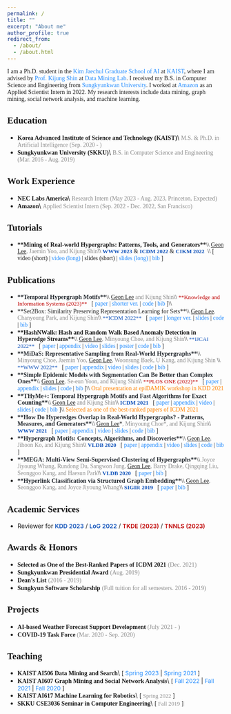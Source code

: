 ```yaml
---
permalink: /
title: ""
excerpt: "About me"
author_profile: true
redirect_from:
  - /about/
  - /about.html
---
```


<link rel="stylesheet" href="https://fonts.googleapis.com/css?family=PT+Sans">
<link rel="stylesheet" href="https://fonts.googleapis.com/css?family=Open+Sans">
<link rel="stylesheet" href="https://fonts.googleapis.com/css?family=Source+Sans+Pro">
<link rel="stylesheet" href="https://fonts.googleapis.com/css?family=Noto+Sans+Korean">
<link rel="stylesheet" href="https://fonts.googleapis.com/css?family=Roboto">

<!---
<span style="font-family:PT Sans;">**About Me**</span>
------
-->
<span style="font-family:PT Sans; text-align:justify">
I am a Ph.D. student in the <a href="https://gsai.kaist.ac.kr/" style="color:#218bff; text-decoration:none;">Kim Jaechul Graduate School of AI</a> at <a href="https://www.kaist.ac.kr/kr/" style="color:#218bff; text-decoration:none;">KAIST</a>, where I am advised by <a href="https://kijungs.github.io/" style="color:#218bff; text-decoration:none;">Prof. Kijung Shin</a> at <a href="https://sites.google.com/view/kaistdata" style="color:#218bff; text-decoration:none;">Data Mining Lab</a>. I received my B.S. in Computer Science and Engineering from <a href="https://www.skku.edu/skku/index.do" style="color:#218bff; text-decoration:none;">Sungkyunkwan University</a>. I worked at <a href="https://www.amazon.com/" style="color:#218bff; text-decoration:none;">Amazon</a> as an Applied Scientist Intern in 2022. My research interests include data mining, graph mining, social network analysis, and machine learning.
</span>

<span style="font-family:PT Sans;">**Education**</span>
------
* <span style="font-family:PT Sans;font-weight:600">**Korea Advanced Institute of Science and Technology (KAIST)**</span>\\
  <span style="font-family:PT Sans;color:#8A8A8A;font-size:97%">M.S. & Ph.D. in Artificial Intelligence (Sep. 2020 - )</span>
* <span style="font-family:PT Sans;font-weight:600">**Sungkyunkwan University (SKKU)**</span>\\
  <span style="font-family:PT Sans;color:#8A8A8A;font-size:97%">B.S. in Computer Science and Engineering (Mar. 2016 - Aug. 2019)</span>

<span style="font-family:PT Sans;">**Work Experience**</span>
------
* <span style="font-family:PT Sans;">**NEC Labs America**</span>\\
  <span style="font-family:PT Sans;color:#8A8A8A;font-size:97%">Research Intern (May 2023 - Aug. 2023, Princeton, Expected)</span>
* <span style="font-family:PT Sans;">**Amazon**</span>\\
  <span style="font-family:PT Sans;color:#8A8A8A;font-size:97%">Applied Scientist Intern (Sep. 2022 - Dec. 2022, San Francisco)</span>

<span style="font-family:PT Sans;">**Tutorials**</span>
------
* <span style="font-family:PT Sans; line-height:0.8">
  <span style="font-weight:600">**Mining of Real-world Hypergraphs: Patterns, Tools, and Generators**</span>\\
  <span style="font-size:97%">
  <span style="text-decoration:underline">Geon Lee</span><span style="color:#8A8A8A">, Jaemin Yoo, and Kijung Shin</span>\\
  <a href="https://www2023.thewebconf.org/" style="color:#0F52BA; font-weight:600; text-decoration:none;font-size:97%">WWW 2023</a> & <a href="https://icdm22.cse.usf.edu/" style="color:#0F52BA; font-weight:600; text-decoration:none;font-size:97%">ICDM 2022</a> & <a href="https://www.cikm2022.org/" style="color:#0F52BA; font-weight:600; text-decoration:none;font-size:97%">CIKM 2022</a> &nbsp;\\
  [ video (short) | <a href="https://youtu.be/0mD7zOBx10M" style="color:#218bff; text-decoration:none;">video (long)</a> | slides (short) | <a href="https://sites.google.com/view/hypergraph-tutorial" style="color:#218bff; text-decoration:none;">slides (long)</a> |
  <a href="https://dblp.uni-trier.de/rec/conf/cikm/LeeYS22.html?view=bibtex" style="color:#218bff; text-decoration:none;">bib</a> ]
  </span>
  </span>

<span style="font-family:PT Sans;">**Publications**</span>
------
* <span style="font-family:PT Sans; line-height:0.8">
  <span style="color:#24292f;font-weight:600">**Temporal Hypergraph Motifs**</span>\\
  <span style="font-size:97%">
  <span style="text-decoration:underline">Geon Lee</span><span style="color:#8A8A8A"> and Kijung Shin</span>\\
  <a href="https://www.springer.com/journal/10115" style="color:#BF0000; text-decoration:none; font-family:PT Sans; font-size:97%">**Knowledge and Information Systems (2023)**</a> &nbsp;
  [ <a href="http://dmlab.kaist.ac.kr/~kijungs/papers/thmotifKAIS2023.pdf" style="color:#218bff; text-decoration:none;">paper</a> |
  <a href="https://arxiv.org/pdf/2109.08341.pdf" style="color:#218bff; text-decoration:none;">shorter ver.</a> |
  <a href="https://github.com/geonlee0325/THyMe" style="color:#218bff; text-decoration:none;">code</a> |
  <a href="https://dblp.uni-trier.de/rec/journals/kais/LeeS23.html?view=bibtex" style="color:#218bff; text-decoration:none;">bib</a> ]\\
  </span>
  </span>

* <span style="font-family:PT Sans; line-height:0.8">
  <span>**Set2Box: Similarity Preserving Representation Learning for Sets**</span>\\
  <span style="font-size:97%">
  <span style="text-decoration:underline; color=#000000">Geon Lee</span><span style="color:#8A8A8A">, Chanyoung Park, and Kijung Shin</span>\\
  <a href="https://icdm22.cse.usf.edu/" style="color:#0F52BA; text-decoration:none;font-size:97%">**ICDM 2022**</a>  &nbsp;
  [ <a href="http://dmlab.kaist.ac.kr/~kijungs/papers/set2boxICDM2022.pdf" style="color:#218bff; text-decoration:none;">paper</a> |
  <a href="https://arxiv.org/pdf/2210.03282.pdf" style="color:#218bff; text-decoration:none;">longer ver.</a> |
  <a href="files/set2box_icdm2022_slide.pdf" style="color:#218bff; text-decoration:none;">slides</a> |
  <a href="https://github.com/geon0325/Set2Box" style="color:#218bff; text-decoration:none;">code</a> |
  <a href="https://dblp.org/rec/conf/icdm/LeePS22.html?view=bibtex" style="color:#218bff; text-decoration:none;">bib</a> ]
  </span>
  </span>

  <!-- -->

* <span style="font-family:PT Sans; line-height:0.8">
  <span style="font-weight:600">**HashNWalk: Hash and Random Walk Based Anomaly Detection in Hyperedge Streams**</span>\\
  <span style="font-size:97%">
  <span style="text-decoration:underline">Geon Lee</span><span style="color:#8A8A8A">, Minyoung Choe, and Kijung Shin</span>\\
  <a href="https://ijcai-22.org/" style="color:#0F52BA; text-decoration:none;font-size:97%">**IJCAI 2022**</a> &nbsp;
  [ <a href="https://www.ijcai.org/proceedings/2022/0296.pdf" style="color:#218bff; text-decoration:none;">paper</a> |
  <a href="https://github.com/geonlee0325/HashNWalk/blob/main/online_appendix.pdf" style="color:#218bff; text-decoration:none;">appendix</a> |
  <a href="https://www.youtube.com/watch?v=3zdPV_HFJY0" style="color:#218bff; text-decoration:none;">video</a> |
  <a href="files/hashnwalk_ijcai2022_slide.pdf" style="color:#218bff; text-decoration:none;">slides</a> |
  <a href="files/hashnwalk_ijcai2022_poster.pdf" style="color:#218bff; text-decoration:none;">poster</a> |
  <a href="https://github.com/geonlee0325/HashNWalk" style="color:#218bff; text-decoration:none;">code</a> |
  <a href="https://dblp.uni-trier.de/rec/conf/ijcai/LeeCS22.html?view=bibtex" style="color:#218bff; text-decoration:none;">bib</a> ]
  </span>
  </span>

  <!-- -->

* <span style="font-family:PT Sans; line-height:0.8">
  <span style="color:#24292f;font-weight:600">**MiDaS: Representative Sampling from Real-World Hypergraphs**</span>\\
  <span style="font-size:97%">
  <span style="color:#8A8A8A">Minyoung Choe, Jaemin Yoo, </span><span style="text-decoration:underline">Geon Lee</span><span style="color:#8A8A8A">, Woonsung Baek, U Kang, and Kijung Shin </span>\\
  <a href="https://www2022.thewebconf.org/" style="color:#0F52BA; text-decoration:none;font-size:97%">**WWW 2022**</a> &nbsp;
  [ <a href="https://arxiv.org/pdf/2202.01587.pdf" style="color:#218bff; text-decoration:none;">paper</a> |
  <a href="https://github.com/young917/MiDaS/blob/main/MiDaS_ONLINE_APPENDIX.pdf" style="color:#218bff; text-decoration:none;">appendix</a> |
  <a href="https://youtu.be/smNJYtQDlB4" style="color:#218bff; text-decoration:none;">video</a> |
  <a href="http://dmlab.kaist.ac.kr/~kijungs/midasWWW2022.pdf" style="color:#218bff; text-decoration:none;">slides</a> |
  <a href="https://github.com/young917/MiDaS" style="color:#218bff; text-decoration:none;">code</a> |
  <a href="https://dblp.uni-trier.de/rec/conf/www/ChoeYLBKS22.html?view=bibtex" style="color:#218bff; text-decoration:none;">bib</a> ]
  </span>
  </span>

    <!-- -->

* <span style="font-family:PT Sans; line-height:0.8">
  <span style="color:#24292f;font-weight:600">**Simple Epidemic Models with Segmentation Can Be Better than Complex Ones**</span>\\
  <span style="font-size:97%">
  <span style="text-decoration:underline">Geon Lee</span><span style="color:#8A8A8A">, Se-eun Yoon, and Kijung Shin</span>\\
  <a href="https://journals.plos.org/plosone/" style="color:#BF0000; text-decoration:none;font-size:97%">**PLOS ONE (2022)**</a> &nbsp;
  [ <a href="https://journals.plos.org/plosone/article?id=10.1371/journal.pone.0262244" style="color:#218bff; text-decoration:none;">paper</a> |
  <a href="https://github.com/geonlee0325/covid_segmentation/blob/main/appendix.pdf" style="color:#218bff; text-decoration:none;">appendix</a> |
  <a href="files/segmentation_epidamik2021_slide.pdf" style="color:#218bff; text-decoration:none;">slides</a> |
  <a href="https://github.com/geonlee0325/covid_segmentation" style="color:#218bff; text-decoration:none;">code</a> |
  <a href="https://journals.plos.org/plosone/article/citation?id=10.1371/journal.pone.0262244" style="color:#218bff; text-decoration:none;">bib</a> ]\\
  <span style="color:#FF8303">Oral presentation at</span> <a href="https://epidamik.github.io/2021/index.html" style="color:#FF8303; text-decoration:none;">epiDAMIK workshop in KDD 2021</a>
  </span>
  </span>

    <!-- -->

* <span style="font-family:PT Sans; line-height:0.8">
  <span style="color:#24292f;font-weight:600">**THyMe+: Temporal Hypergraph Motifs and Fast Algorithms for Exact Counting**</span>\\
  <span style="font-size:97%">
  <span style="text-decoration:underline">Geon Lee</span><span style="color:#8A8A8A"> and Kijung Shin</span>\\
  <a href="https://icdm2021.auckland.ac.nz/" style="color:#0F52BA; font-weight:600; text-decoration:none;font-size:97%">ICDM 2021</a> &nbsp;
  [ <a href="https://arxiv.org/pdf/2109.08341.pdf" style="color:#218bff; text-decoration:none;">paper</a> |
  <a href="https://github.com/geonlee0325/THyMe/blob/main/supplements.pdf" style="color:#218bff; text-decoration:none;">appendix</a> |
  <a href="https://youtu.be/EJVwrT0NroI" style="color:#218bff; text-decoration:none;">video</a> |
  <a href="files/thmotif_icdm2021_slide.pdf" style="color:#218bff; text-decoration:none;">slides</a> |
  <a href="https://github.com/geonlee0325/THyMe" style="color:#218bff; text-decoration:none;">code</a> |
  <a href="https://dblp.uni-trier.de/rec/conf/icdm/LeeS21.html?view=bibtex" style="color:#218bff; text-decoration:none;">bib</a> ]\\
  <span style="color:#FF8303">Selected as one of the best-ranked papers of ICDM 2021</span>
  </span>
  </span>

    <!-- -->

* <span style="font-family:PT Sans; line-height:0.8">
  <span style="color:#24292f;font-weight:600">**How Do Hyperedges Overlap in Real-World Hypergraphs? - Patterns, Measures, and Generators**</span>\\
  <span style="font-size:97%">
  <span style="text-decoration:underline">Geon Lee</span>*<span style="color:#8A8A8A">, Minyoung Choe*, and Kijung Shin</span>\\
  <a href="https://www2021.thewebconf.org/" style="color:#0F52BA; font-weight:600; text-decoration:none;font-size:97%">WWW 2021</a> &nbsp;
  [ <a href="https://arxiv.org/pdf/2101.07480.pdf" style="color:#218bff; text-decoration:none;">paper</a> |
  <a href="https://github.com/young917/www21-hyperlap/blob/master/online_appendix.pdf" style="color:#218bff; text-decoration:none;">appendix</a> |
  <a href="https://youtu.be/u7LMnuFPJpE" style="color:#218bff; text-decoration:none;">video</a> |
  <a href="files/hyperlap_www2021_slide.pdf" style="color:#218bff; text-decoration:none;">slides</a> |
  <a href="https://github.com/young917/www21-hyperlap" style="color:#218bff; text-decoration:none;">code</a> |
  <a href="https://dblp.uni-trier.de/rec/conf/www/LeeCS21.html?view=bibtex" style="color:#218bff; text-decoration:none;">bib</a> ]
  </span>
  </span>

    <!-- -->

* <span style="font-family:PT Sans; line-height:0.8">
  <span style="color:#24292f;font-weight:600">**Hypergraph Motifs: Concepts, Algorithms, and Discoveries**</span>\\
  <span style="font-size:97%">
  <span style="text-decoration:underline">Geon Lee</span><span style="color:#8A8A8A">, Jihoon Ko, and Kijung Shin</span>\\
  <a href="https://vldb2020.org/" style="color:#0F52BA; font-weight:600; text-decoration:none;font-size:97%">VLDB 2020</a> &nbsp;
  [ <a href="http://www.vldb.org/pvldb/vol13/p2256-lee.pdf" style="color:#218bff; text-decoration:none;">paper</a> |
  <a href="https://github.com/geonlee0325/MoCHy/blob/master/supplementary.pdf" style="color:#218bff; text-decoration:none;">appendix</a> |
  <a href="https://youtu.be/HYHkEwojfBQ" style="color:#218bff; text-decoration:none;">video</a> |
  <a href="files/hmotif_vldb2020_slide" style="color:#218bff; text-decoration:none;">slides</a> |
  <a href="https://github.com/lg970325/MoCHy" style="color:#218bff; text-decoration:none;">code</a> |
  <a href="https://dblp.uni-trier.de/rec/journals/pvldb/LeeKS20.html?view=bibtex" style="color:#218bff; text-decoration:none;">bib</a> ]
  </span>
  </span>

    <!-- -->

* <span style="font-family:PT Sans; line-height:0.8">
  <span style="color:#24292f;font-weight:600">**MEGA: Multi-View Semi-Supervised Clustering of Hypergraphs**</span>\\
  <span style="font-size:97%">
  <span style="color:#8A8A8A">Joyce Jiyoung Whang, Rundong Du, Sangwon Jung,</span> <span style="text-decoration:underline">Geon Lee</span><span style="color:#8A8A8A">, Barry Drake, Qingqing Liu, Seonggoo Kang, and Haesun Park</span>\\
  <a href="https://vldb2020.org/" style="color:#0F52BA; font-weight:600; text-decoration:none;font-size:97%">VLDB 2020</a> &nbsp;
  [ <a href="http://www.vldb.org/pvldb/vol13/p698-whang.pdf" style="color:#218bff; text-decoration:none;">paper</a> |
  <a href="https://dblp.uni-trier.de/rec/journals/pvldb/WhangDJLDLKP20.html?view=bibtex" style="color:#218bff; text-decoration:none;">bib</a> ]
  </span>
  </span>

    <!-- -->

* <span style="font-family:PT Sans; line-height:0.8">
  <span style="color:#24292f;font-weight:600">**Hyperlink Classification via Structured Graph Embedding**</span>\\
  <span style="font-size:97%">
  <span style="text-decoration:underline">Geon Lee</span><span style="color:#8A8A8A">, Seonggoo Kang, and Joyce Jiyoung Whang</span>\\
  <a href="https://sigir.org/sigir2019/" style="color:#0F52BA; font-weight:600; text-decoration:none;font-size:97%">SIGIR 2019</a> &nbsp;
  [ <a href="files/hyperlink_sigir2019_paper.pdf" style="color:#218bff; text-decoration:none;">paper</a> |
  <a href="https://dblp.uni-trier.de/rec/conf/sigir/LeeKW19.html?view=bibtex" style="color:#218bff; text-decoration:none;">bib</a> ]
  </span>
  </span>

<span style="font-family:PT Sans;">**Academic Services**</span>
------
* Reviewer for <a href="https://kdd.org/kdd2023/" style="color:#0F52BA; text-decoration:none; font-weight:600; font-size:97%;">KDD 2023</a> / <a href="https://logconference.org/" style="color:#0F52BA; text-decoration:none; font-weight:600; font-size:97%;">LoG 2022</a> / <a href="https://ieeexplore.ieee.org/xpl/RecentIssue.jsp?punumber=69" style="color:#BF0000; text-decoration:none; font-weight:600; font-size:97%;">TKDE (2023)</a> / <a href="https://ieeexplore.ieee.org/xpl/RecentIssue.jsp?punumber=5962385" style="color:#BF0000; text-decoration:none; font-weight:600; font-size:97%;">TNNLS (2023)</a>

<span style="font-family:PT Sans;">**Awards & Honors**</span>
------
* <span style="font-family:PT Sans;font-weight:600">**Selected as One of the Best-Ranked Papers of ICDM 2021**</span> <span style="font-family:PT Sans;color:#8A8A8A">(Dec. 2021)</span>
* <span style="font-family:PT Sans;font-weight:600">**Sungkyunkwan Presidential Award**</span> <span style="font-family:PT Sans;color:#8A8A8A">(Aug. 2019)</span>
* <span style="font-family:PT Sans;font-weight:600">**Dean's List**</span> <span style="font-family:PT Sans;color:#8A8A8A">(2016 - 2019)</span>
* <span style="font-family:PT Sans;font-weight:600">**Sungkyun Software Scholarship**</span> <span style="font-family:PT Sans;color:#8A8A8A">(Full tuition for all semesters. 2016 - 2019)</span>

<span style="font-family:PT Sans;">**Projects**</span>
------
* <span style="font-family:PT Sans">**AI-based Weather Forecast Support Development** <span style="font-family:PT Sans;color:#8A8A8A">(July 2021 - )</span></span>
* <span style="font-family:PT Sans;">**COVID-19 Task Force** <span style="font-family:PT Sans;color:#8A8A8A">(Mar. 2020 - Sep. 2020)</span></span>

<span style="font-family:PT Sans;">**Teaching**</span>
------
* <span style="font-family:PT Sans;font-weight:600">**KAIST AI506 Data Mining and Search**</span>\\
  <span style="font-size:95%">
  [ <a href="https://sites.google.com/view/ai506/home" style="color:#218bff; text-decoration:none;">Spring 2023</a> |
  <a href="https://sites.google.com/view/ai506-2021spring/home" style="color:#218bff; text-decoration:none;">Spring 2021</a> ]
  </span>
* <span style="font-family:PT Sans;font-weight:600">**KAIST AI607 Graph Mining and Social Network Analysis**</span>\\
  <span style="font-size:95%">
  [ <a href="https://sites.google.com/view/ai607/home" style="color:#218bff; text-decoration:none;">Fall 2022</a> |
  <a href="https://sites.google.com/view/ai607-2021fall/home" style="color:#218bff; text-decoration:none;">Fall 2021</a> |
  <a href="https://sites.google.com/view/ai607-2020fall/home" style="color:#218bff; text-decoration:none;">Fall 2020</a> ]
  </span>
* <span style="font-family:PT Sans;font-weight:600">**KAIST AI617 Machine Learning for Robotics**</span>\\
  <span style="font-size:95%">
  [ <span style="font-family:PT Sans;color:#8A8A8A">Spring 2022</span> ]
  </span>
* <span style="font-family:PT Sans;font-weight:600">**SKKU CSE3036 Seminar in Computer Engineering**</span>\\
  <span style="font-size:95%">
  [ <span style="font-family:PT Sans;color:#8A8A8A">Fall 2019</span> ]
  </span>
